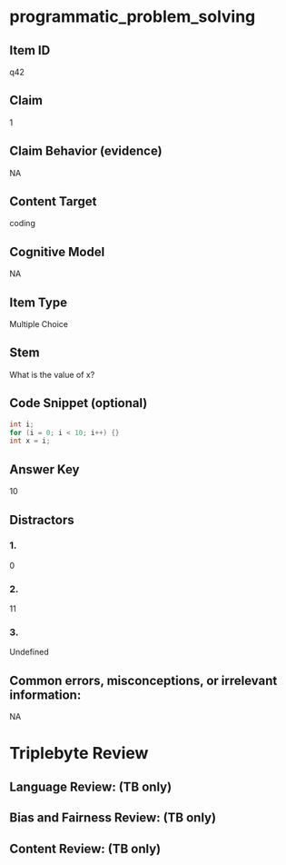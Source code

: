 # programmatic_problem_solving

## Item ID
q42

## Claim
1

## Claim Behavior (evidence)
NA

## Content Target
coding

## Cognitive Model
NA

## Item Type
Multiple Choice

## Stem
What is the value of x?

## Code Snippet (optional)
```c
int i; 
for (i = 0; i < 10; i++) {}
int x = i;
```

## Answer Key
10

## Distractors

### 1.
0

### 2.
11

### 3.
Undefined

## Common errors, misconceptions, or irrelevant information:
NA

# Triplebyte Review


## Language Review: (TB only)


## Bias and Fairness Review: (TB only)


## Content Review: (TB only)

